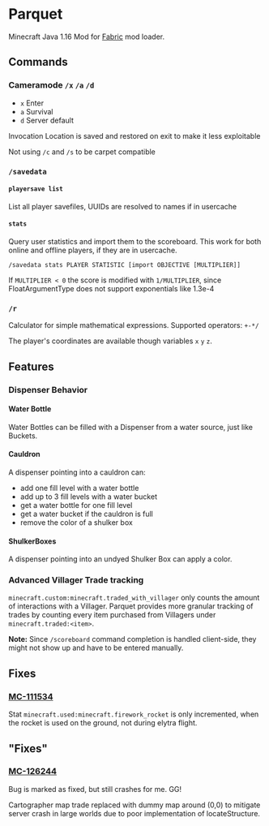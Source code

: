 # Parquet

Minecraft Java 1.16 Mod for [Fabric](https://fabricmc.net/) mod loader.

## Commands

### Cameramode `/x` `/a` `/d`

* `x` Enter
* `a` Survival
* `d` Server default
	
Invocation Location is saved and restored on exit to make it less exploitable

Not using `/c` and `/s` to be carpet compatible

### `/savedata`

#### `playersave list`

List all player savefiles, UUIDs are resolved to names if in usercache

#### `stats`

Query user statistics and import them to the scoreboard. This work for both online and offline players, if they are in
usercache.

`/savedata stats PLAYER STATISTIC [import OBJECTIVE [MULTIPLIER]]`

If `MULTIPLIER < 0` the score is modified with `1/MULTIPLIER`, since FloatArgumentType does not support exponentials
like 1.3e-4

### `/r`

Calculator for simple mathematical expressions.
Supported operators: `+-*/`

The player's coordinates are available though variables `x` `y` `z`.


## Features

### Dispenser Behavior

#### Water Bottle

Water Bottles can be filled with a Dispenser from a water source, just like Buckets.

#### Cauldron
A dispenser pointing into a cauldron can:

* add one fill level with a water bottle
* add up to 3 fill levels with a water bucket
* get a water bottle for one fill level
* get a water bucket if the cauldron is full
* remove the color of a shulker box

#### ShulkerBoxes

A dispenser pointing into an undyed Shulker Box can apply a color.

### Advanced Villager Trade tracking

`minecraft.custom:minecraft.traded_with_villager` only counts the amount of interactions with a Villager.
Parquet provides more granular tracking of trades by counting every item purchased from Villagers under
`minecraft.traded:<item>`.

**Note:** Since `/scoreboard` command completion is handled client-side, they might not show up and have to be entered
manually.

## Fixes

### [MC-111534](https://bugs.mojang.com/browse/MC-111534)

Stat `minecraft.used:minecraft.firework_rocket` is only incremented, when the rocket is used on the ground, not during
elytra flight.

## "Fixes"

### [MC-126244](https://bugs.mojang.com/browse/MC-126244)

Bug is marked as fixed, but still crashes for me. GG!

Cartographer map trade replaced with dummy map around (0,0) to mitigate server crash in large worlds due to poor
implementation of locateStructure.

